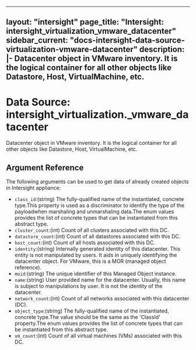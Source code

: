 
---
layout: "intersight"
page_title: "Intersight: intersight_virtualization_vmware_datacenter"
sidebar_current: "docs-intersight-data-source-virtualization-vmware-datacenter"
description: |-
Datacenter object in VMware inventory. It is the logical container for all other objects like Datastore, Host, VirtualMachine, etc.
---

# Data Source: intersight_virtualization._vmware_datacenter
Datacenter object in VMware inventory. It is the logical container for all other objects like Datastore, Host, VirtualMachine, etc.
## Argument Reference
The following arguments can be used to get data of already created objects in Intersight appliance:
* `class_id`:(string) The fully-qualified name of the instantiated, concrete type.This property is used as a discriminator to identify the type of the payloadwhen marshaling and unmarshaling data.The enum values provides the list of concrete types that can be instantiated from this abstract type. 
* `cluster_count`:(int) Count of all clusters associated with this DC. 
* `datastore_count`:(int) Count of all datastores associated with this DC. 
* `host_count`:(int) Count of all hosts associated with this DC. 
* `identity`:(string) Internally generated identity of this datacenter. This entity is not manipulated by users. It aids in uniquely identifying the datacenter object. For VMware, this is a MOR (managed object reference). 
* `moid`:(string) The unique identifier of this Managed Object instance. 
* `name`:(string) User provided name for the datacenter. Usually, this name is subject to manipulations by user. It is not the identity of the datacenter. 
* `network_count`:(int) Count of all networks associated with this datacenter (DC). 
* `object_type`:(string) The fully-qualified name of the instantiated, concrete type.The value should be the same as the 'ClassId' property.The enum values provides the list of concrete types that can be instantiated from this abstract type. 
* `vm_count`:(int) Count of all virtual machines (VMs) associated with this DC. 
